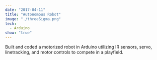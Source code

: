 ```yaml
---
date: "2017-04-11"
title: "Autonomous Robot"
image: "./threeSigma.png"
tech:
  - Arduino
show: "true"
---
```


Built and coded a motorized robot in Arduino utilizing IR sensors, servo, linetracking, and motor controls to compete in a playfield.
